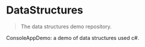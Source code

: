 # DataStructures

> The data structures demo repository.

ConsoleAppDemo: a demo of data structures used c#.
